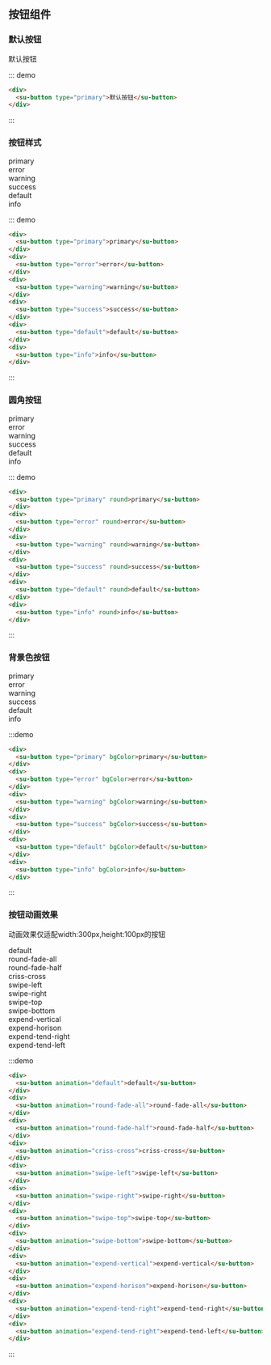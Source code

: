 ## 按钮组件

### 默认按钮

<div class="demo-block">
  <div>
    <su-button>默认按钮</su-button>
  </div>
</div>


::: demo
```html
<div>
  <su-button type="primary">默认按钮</su-button>
</div>
```
:::

### 按钮样式
<div class="demo-block">
  <div>
    <su-button type="primary">primary</su-button>
  </div>
  <div>
    <su-button type="error">error</su-button>
  </div>
  <div>
    <su-button type="warning">warning</su-button>
  </div>
  <div>
    <su-button type="success">success</su-button>
  </div>
  <div>
    <su-button type="default">default</su-button>
  </div>
  <div>
    <su-button type="info">info</su-button>
  </div>
</div>

::: demo
```html
<div>
  <su-button type="primary">primary</su-button>
</div>
<div>
  <su-button type="error">error</su-button>
</div>
<div>
  <su-button type="warning">warning</su-button>
</div>
<div>
  <su-button type="success">success</su-button>
</div>
<div>
  <su-button type="default">default</su-button>
</div>
<div>
  <su-button type="info">info</su-button>
</div>
```
:::

### 圆角按钮
<div class="demo-block">
  <div>
    <su-button type="primary" round>primary</su-button>
  </div>
  <div>
    <su-button type="error" round>error</su-button>
  </div>
  <div>
    <su-button type="warning" round>warning</su-button>
  </div>
  <div>
    <su-button type="success" round>success</su-button>
  </div>
  <div>
    <su-button type="default" round>default</su-button>
  </div>
  <div>
    <su-button type="info" round>info</su-button>
  </div>
</div>


::: demo
```html
<div>
  <su-button type="primary" round>primary</su-button>
</div>
<div>
  <su-button type="error" round>error</su-button>
</div>
<div>
  <su-button type="warning" round>warning</su-button>
</div>
<div>
  <su-button type="success" round>success</su-button>
</div>
<div>
  <su-button type="default" round>default</su-button>
</div>
<div>
  <su-button type="info" round>info</su-button>
</div>
```
:::


### 背景色按钮
<div class="demo-block">
  <div>
    <su-button type="primary" bgColor>primary</su-button>
  </div>
  <div>
    <su-button type="error" bgColor>error</su-button>
  </div>
  <div>
    <su-button type="warning" bgColor>warning</su-button>
  </div>
  <div>
    <su-button type="success" bgColor>success</su-button>
  </div>
  <div>
    <su-button type="default" bgColor>default</su-button>
  </div>
  <div>
    <su-button type="info" bgColor>info</su-button>
  </div>
</div>

:::demo

```html
<div>
  <su-button type="primary" bgColor>primary</su-button>
</div>
<div>
  <su-button type="error" bgColor>error</su-button>
</div>
<div>
  <su-button type="warning" bgColor>warning</su-button>
</div>
<div>
  <su-button type="success" bgColor>success</su-button>
</div>
<div>
  <su-button type="default" bgColor>default</su-button>
</div>
<div>
  <su-button type="info" bgColor>info</su-button>
</div>
```
:::

### 按钮动画效果
<div class="demo-block">

  动画效果仅适配width:300px,height:100px的按钮

  <div>
    <su-button animation="default">default</su-button>
  </div>
  <div>
    <su-button animation="round-fade-all">round-fade-all</su-button>
  </div>
  <div>
    <su-button animation="round-fade-half">round-fade-half</su-button>
  </div>
  <div>
    <su-button animation="criss-cross">criss-cross</su-button>
  </div>
  <div>
    <su-button animation="swipe-left">swipe-left</su-button>
  </div>
  <div>
    <su-button animation="swipe-right">swipe-right</su-button>
  </div>
  <div>
    <su-button animation="swipe-top">swipe-top</su-button>
  </div>
  <div>
    <su-button animation="swipe-bottom">swipe-bottom</su-button>
  </div>
  <div>
    <su-button animation="expend-vertical">expend-vertical</su-button>
  </div>
  <div>
    <su-button animation="expend-horison">expend-horison</su-button>
  </div>
  <div>
    <su-button animation="expend-tend-right">expend-tend-right</su-button>
  </div>
  <div>
    <su-button animation="expend-tend-right">expend-tend-left</su-button>
  </div>
</div>


:::demo
```html
<div>
  <su-button animation="default">default</su-button>
</div>
<div>
  <su-button animation="round-fade-all">round-fade-all</su-button>
</div>
<div>
  <su-button animation="round-fade-half">round-fade-half</su-button>
</div>
<div>
  <su-button animation="criss-cross">criss-cross</su-button>
</div>
<div>
  <su-button animation="swipe-left">swipe-left</su-button>
</div>
<div>
  <su-button animation="swipe-right">swipe-right</su-button>
</div>
<div>
  <su-button animation="swipe-top">swipe-top</su-button>
</div>
<div>
  <su-button animation="swipe-bottom">swipe-bottom</su-button>
</div>
<div>
  <su-button animation="expend-vertical">expend-vertical</su-button>
</div>
<div>
  <su-button animation="expend-horison">expend-horison</su-button>
</div>
<div>
  <su-button animation="expend-tend-right">expend-tend-right</su-button>
</div>
<div>
  <su-button animation="expend-tend-right">expend-tend-left</su-button>
</div>
```
:::